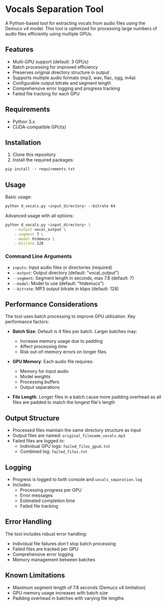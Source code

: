 # Vocals Separation Tool

A Python-based tool for extracting vocals from audio files using the Demucs v4 model. This tool is optimized for processing large numbers of audio files efficiently using multiple GPUs.

## Features

- Multi-GPU support (default: 3 GPUs)
- Batch processing for improved efficiency
- Preserves original directory structure in output
- Supports multiple audio formats (mp3, wav, flac, ogg, m4a)
- Configurable output bitrate and segment length
- Comprehensive error logging and progress tracking
- Failed file tracking for each GPU

## Requirements

- Python 3.x
- CUDA-compatible GPU(s)

## Installation

1. Clone this repository
2. Install the required packages:
```bash
pip install -r requirements.txt
```

## Usage

Basic usage:
```bash
python d_vocals.py <input_directory> --bitrate 64
```

Advanced usage with all options:
```bash
python d_vocals.py <input_directory> \
    --output vocal_output \
    --segment 7 \
    --model htdemucs \
    --bitrate 128
```

### Command Line Arguments

- `inputs`: Input audio files or directories (required)
- `--output`: Output directory (default: "vocal_output")
- `--segment`: Segment length in seconds, max 7.8 (default: 7)
- `--model`: Model to use (default: "htdemucs")
- `--bitrate`: MP3 output bitrate in kbps (default: 128)

## Performance Considerations

The tool uses batch processing to improve GPU utilization. Key performance factors:

- **Batch Size**: Default is 4 files per batch. Larger batches may:
  - Increase memory usage due to padding
  - Affect processing time
  - Risk out-of-memory errors on longer files

- **GPU Memory**: Each audio file requires:
  - Memory for input audio
  - Model weights
  - Processing buffers
  - Output separations

- **File Length**: Longer files in a batch cause more padding overhead as all files are padded to match the longest file's length

## Output Structure

- Processed files maintain the same directory structure as input
- Output files are named: `original_filename_vocals.mp3`
- Failed files are logged in:
  - Individual GPU logs: `failed_files_gpuX.txt`
  - Combined log: `failed_files.txt`

## Logging

- Progress is logged to both console and `vocals_separation.log`
- Includes:
  - Processing progress per GPU
  - Error messages
  - Estimated completion time
  - Failed file tracking

## Error Handling

The tool includes robust error handling:
- Individual file failures don't stop batch processing
- Failed files are tracked per GPU
- Comprehensive error logging
- Memory management between batches

## Known Limitations

- Maximum segment length of 7.8 seconds (Demucs v4 limitation)
- GPU memory usage increases with batch size
- Padding overhead in batches with varying file lengths
